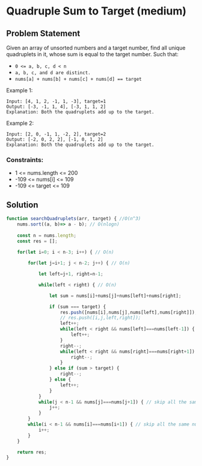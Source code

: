 # Quadruple Sum to Target (medium)

## Problem Statement
Given an array of unsorted numbers and a target number, find all unique quadruplets in it, whose sum is equal to the target number. Such that:

- `0 <= a, b, c, d < n`
- `a, b, c, and d are distinct.`
- `nums[a] + nums[b] + nums[c] + nums[d] == target`

Example 1:
```
Input: [4, 1, 2, -1, 1, -3], target=1
Output: [-3, -1, 1, 4], [-3, 1, 1, 2]
Explanation: Both the quadruplets add up to the target.
```
Example 2:
```
Input: [2, 0, -1, 1, -2, 2], target=2
Output: [-2, 0, 2, 2], [-1, 0, 1, 2]
Explanation: Both the quadruplets add up to the target.
```

### Constraints:
- 1 <= nums.length <= 200
- -109 <= nums[i] <= 109
- -109 <= target <= 109

## Solution

```javascript
function searchQuadruplets(arr, target) { //O(n^3)
    nums.sort((a, b)=> a - b); // O(nlogn)
    
    const n = nums.length;
    const res = [];
    
    for(let i=0; i < n-3; i++) { // O(n)

        for(let j=i+1; j < n-2; j++) { // O(n)

            let left=j+1, right=n-1;

            while(left < right) { // O(n)

                let sum = nums[i]+nums[j]+nums[left]+nums[right];

                if (sum === target) {
                    res.push([nums[i],nums[j],nums[left],nums[right]]);
                    // res.push([i,j,left,right]);
                    left++;
                    while(left < right && nums[left]===nums[left-1]) { // skip all the same numbers
                        left++;
                    }
                    right--;
                    while(left < right && nums[right]===nums[right+1]) { // skip all the same numbers
                        right--;
                    }
                } else if (sum > target) {
                    right--;
                } else {
                    left++;
                }
            }
            while(j < n-1 && nums[j]===nums[j+1]) { // skip all the same numbers
                j++;
            }
        }
        while(i < n-1 && nums[i]===nums[i+1]) { // skip all the same numbers
            i++;
        }
    }

    return res;
}
```
